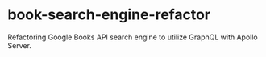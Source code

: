 # book-search-engine-refactor
Refactoring Google Books API search engine to utilize GraphQL with Apollo Server.
